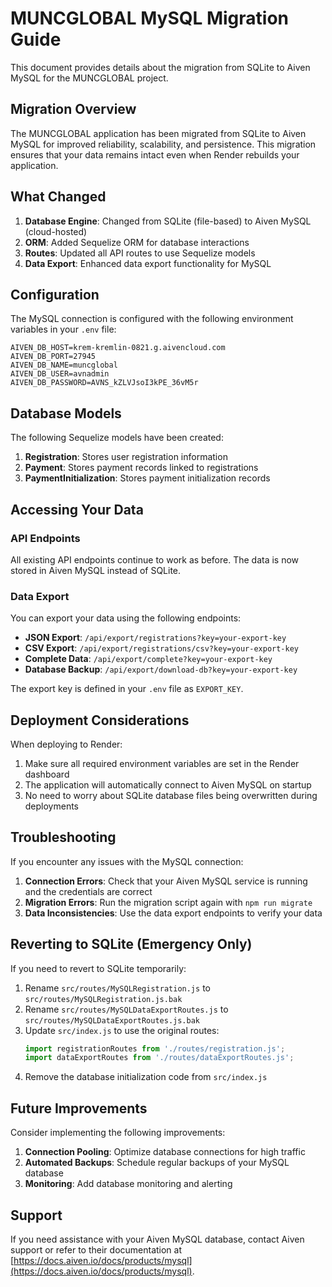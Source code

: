 # MUNCGLOBAL MySQL Migration Guide

This document provides details about the migration from SQLite to Aiven MySQL for the MUNCGLOBAL project.

## Migration Overview

The MUNCGLOBAL application has been migrated from SQLite to Aiven MySQL for improved reliability, scalability, and persistence. This migration ensures that your data remains intact even when Render rebuilds your application.

## What Changed

1. **Database Engine**: Changed from SQLite (file-based) to Aiven MySQL (cloud-hosted)
2. **ORM**: Added Sequelize ORM for database interactions
3. **Routes**: Updated all API routes to use Sequelize models
4. **Data Export**: Enhanced data export functionality for MySQL

## Configuration

The MySQL connection is configured with the following environment variables in your `.env` file:

```
AIVEN_DB_HOST=krem-kremlin-0821.g.aivencloud.com
AIVEN_DB_PORT=27945
AIVEN_DB_NAME=muncglobal
AIVEN_DB_USER=avnadmin
AIVEN_DB_PASSWORD=AVNS_kZLVJsoI3kPE_36vM5r
```

## Database Models

The following Sequelize models have been created:

1. **Registration**: Stores user registration information
2. **Payment**: Stores payment records linked to registrations
3. **PaymentInitialization**: Stores payment initialization records

## Accessing Your Data

### API Endpoints

All existing API endpoints continue to work as before. The data is now stored in Aiven MySQL instead of SQLite.

### Data Export

You can export your data using the following endpoints:

- **JSON Export**: `/api/export/registrations?key=your-export-key`
- **CSV Export**: `/api/export/registrations/csv?key=your-export-key`
- **Complete Data**: `/api/export/complete?key=your-export-key`
- **Database Backup**: `/api/export/download-db?key=your-export-key`

The export key is defined in your `.env` file as `EXPORT_KEY`.

## Deployment Considerations

When deploying to Render:

1. Make sure all required environment variables are set in the Render dashboard
2. The application will automatically connect to Aiven MySQL on startup
3. No need to worry about SQLite database files being overwritten during deployments

## Troubleshooting

If you encounter any issues with the MySQL connection:

1. **Connection Errors**: Check that your Aiven MySQL service is running and the credentials are correct
2. **Migration Errors**: Run the migration script again with `npm run migrate`
3. **Data Inconsistencies**: Use the data export endpoints to verify your data

## Reverting to SQLite (Emergency Only)

If you need to revert to SQLite temporarily:

1. Rename `src/routes/MySQLRegistration.js` to `src/routes/MySQLRegistration.js.bak`
2. Rename `src/routes/MySQLDataExportRoutes.js` to `src/routes/MySQLDataExportRoutes.js.bak`
3. Update `src/index.js` to use the original routes:
   ```javascript
   import registrationRoutes from './routes/registration.js';
   import dataExportRoutes from './routes/dataExportRoutes.js';
   ```
4. Remove the database initialization code from `src/index.js`

## Future Improvements

Consider implementing the following improvements:

1. **Connection Pooling**: Optimize database connections for high traffic
2. **Automated Backups**: Schedule regular backups of your MySQL database
3. **Monitoring**: Add database monitoring and alerting

## Support

If you need assistance with your Aiven MySQL database, contact Aiven support or refer to their documentation at [https://docs.aiven.io/docs/products/mysql](https://docs.aiven.io/docs/products/mysql).
